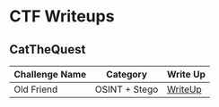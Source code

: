 # CTF Writeups
## CatTheQuest

| Challenge Name  | Category | Write Up
| ------------- | ------------- | -------------
| Old Friend  | OSINT + Stego  | [WriteUp](https://github.com/KarpatenWilli/CTF_Writeups/tree/CTF_Writeups/CatTheQuest/) |
